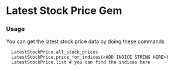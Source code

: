 # Latest Stock Price Gem

### Usage

You can get the latest stock price data by doing these commands

```
  LatestStockPrice.all_stock_prices
  LatestStockPrice.price_for_indices(<ADD INDICE STRING HERE>)
  LatestStockPrice.list # you can find the indices here
```
